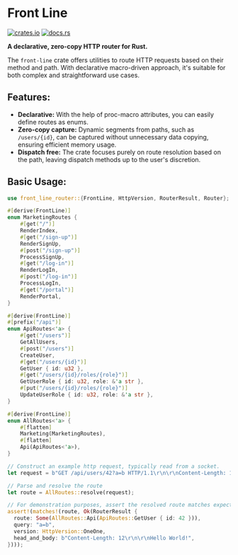 # Front Line

[![crates.io][crates-badge]][crates-link]
[![docs.rs][docs-badge]][docs-link]

[crates-badge]: https://img.shields.io/crates/v/front-line
[crates-link]: https://crates.io/crates/front-line
[docs-badge]: https://img.shields.io/docsrs/front-line
[docs-link]: https://docs.rs/front-line/latest/front_line/

**A declarative, zero-copy HTTP router for Rust.**

The `front-line` crate offers utilities to route HTTP requests based on their 
method and path. With declarative macro-driven approach, it's suitable for 
both complex and straightforward use cases.

## Features:

- **Declarative:** With the help of proc-macro attributes, you can easily 
  define routes as enums.
- **Zero-copy capture:** Dynamic segments from paths, such as `/users/{id}`,
  can be captured without unnecessary data copying, ensuring efficient memory usage.
- **Dispatch free:** The crate focuses purely on route resolution based on the 
  path, leaving dispatch methods up to the user's discretion.

## Basic Usage:

```rust
use front_line_router::{FrontLine, HttpVersion, RouterResult, Router};

#[derive(FrontLine)]
enum MarketingRoutes {
    #[get("/")]
    RenderIndex,
    #[get("/sign-up")]
    RenderSignUp,
    #[post("/sign-up")]
    ProcessSignUp,
    #[get("/log-in")]
    RenderLogIn,
    #[post("/log-in")]
    ProcessLogIn,
    #[get("/portal")]
    RenderPortal,
}

#[derive(FrontLine)]
#[prefix("/api")]
enum ApiRoutes<'a> {
    #[get("/users")]
    GetAllUsers,
    #[post("/users")]
    CreateUser,
    #[get("/users/{id}")]
    GetUser { id: u32 },
    #[get("/users/{id}/roles/{role}")]
    GetUserRole { id: u32, role: &'a str },
    #[put("/users/{id}/roles/{role}")]
    UpdateUserRole { id: u32, role: &'a str },
}

#[derive(FrontLine)]
enum AllRoutes<'a> {
    #[flatten]
    Marketing(MarketingRoutes),
    #[flatten]
    Api(ApiRoutes<'a>),
}

// Construct an example http request, typically read from a socket.
let request = b"GET /api/users/42?a=b HTTP/1.1\r\n\r\nContent-Length: 12\r\n\r\nHello World!";

// Parse and resolve the route
let route = AllRoutes::resolve(request);

// For demonstration purposes, assert the resolved route matches expectations
assert!(matches!(route, Ok(RouterResult {
  route: Some(AllRoutes::Api(ApiRoutes::GetUser { id: 42 })),
  query: "a=b",
  version: HttpVersion::OneOne,
  head_and_body: b"Content-Length: 12\r\n\r\nHello World!",
})));
